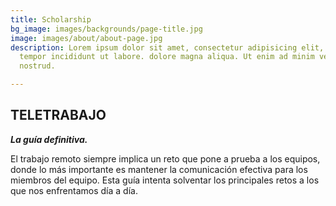 ```yaml
---
title: Scholarship
bg_image: images/backgrounds/page-title.jpg
image: images/about/about-page.jpg
description: Lorem ipsum dolor sit amet, consectetur adipisicing elit, sed do eiusmod
  tempor incididunt ut labore. dolore magna aliqua. Ut enim ad minim veniam, quis
  nostrud.

---
```

## TELETRABAJO

**_La guía definitiva._**

El trabajo remoto siempre implica un reto que pone a prueba a los equipos, donde lo más importante es mantener la comunicación efectiva para los miembros del equipo. Esta guía intenta solventar los principales retos a los que nos enfrentamos día a día.
